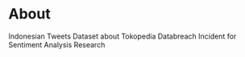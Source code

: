 # About
Indonesian Tweets Dataset about Tokopedia Databreach Incident for Sentiment Analysis Research
